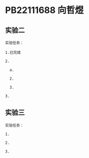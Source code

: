 # PB22111688 向哲煜

## 实验二

    实验任务：

    1.已完成

    2.

      a.

      2.

      3.

    3.

## 实验三

    实验任务：

    1.

    2.

    3.
